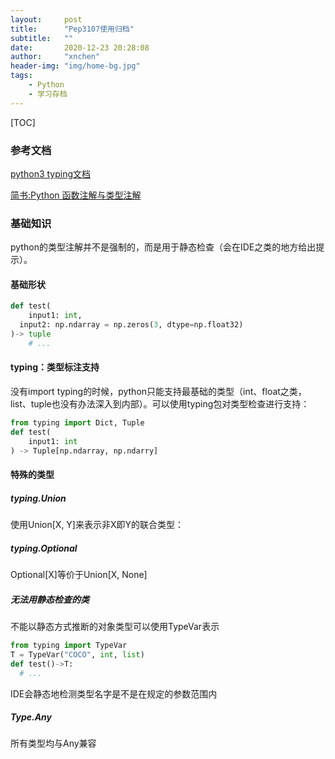```yaml
---
layout:     post
title:      "Pep3107使用归档"
subtitle:   ""
date:       2020-12-23 20:28:08
author:     "xnchen"
header-img: "img/home-bg.jpg"
tags:
    - Python
    - 学习存档
---
```


[TOC]

### 参考文档

[python3 typing文档](https://docs.python.org/zh-cn/3/library/typing.html)

[简书:Python 函数注解与类型注解](https://www.jianshu.com/p/a3632e449a66)

### 基础知识

python的类型注解并不是强制的，而是用于静态检查（会在IDE之类的地方给出提示）。

#### 基础形状

```python
def test(
	input1: int,
  input2: np.ndarray = np.zeros(3, dtype=np.float32)
)-> tuple
	# ...
```

####  typing：类型标注支持

没有import typing的时候，python只能支持最基础的类型（int、float之类，list、tuple也没有办法深入到内部）。可以使用typing包对类型检查进行支持：

```python
from typing import Dict, Tuple
def test(
	input1: int
) -> Tuple[np.ndarray, np.ndarry]
```

#### 特殊的类型

##### typing.Union

使用Union[X, Y]来表示非X即Y的联合类型：

##### typing.Optional

Optional[X]等价于Union[X, None]

##### 无法用静态检查的类

不能以静态方式推断的对象类型可以使用TypeVar表示

```python
from typing import TypeVar
T = TypeVar("COCO", int, list)
def test()->T:
  # ...
```

IDE会静态地检测类型名字是不是在规定的参数范围内

##### Type.Any

所有类型均与Any兼容

